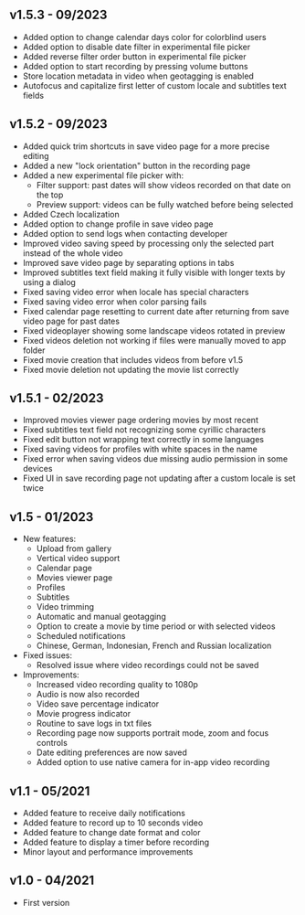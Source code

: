 ## v1.5.3 - 09/2023
- Added option to change calendar days color for colorblind users
- Added option to disable date filter in experimental file picker
- Added reverse filter order button in experimental file picker
- Added option to start recording by pressing volume buttons
- Store location metadata in video when geotagging is enabled
- Autofocus and capitalize first letter of custom locale and subtitles text fields

## v1.5.2 - 09/2023
- Added quick trim shortcuts in save video page for a more precise editing
- Added a new "lock orientation" button in the recording page
- Added a new experimental file picker with:
    - Filter support: past dates will show videos recorded on that date on the top
    - Preview support: videos can be fully watched before being selected
- Added Czech localization
- Added option to change profile in save video page
- Added option to send logs when contacting developer
- Improved video saving speed by processing only the selected part instead of the whole video
- Improved save video page by separating options in tabs
- Improved subtitles text field making it fully visible with longer texts by using a dialog
- Fixed saving video error when locale has special characters
- Fixed saving video error when color parsing fails
- Fixed calendar page resetting to current date after returning from save video page for past dates
- Fixed videoplayer showing some landscape videos rotated in preview
- Fixed videos deletion not working if files were manually moved to app folder
- Fixed movie creation that includes videos from before v1.5
- Fixed movie deletion not updating the movie list correctly

## v1.5.1 - 02/2023
- Improved movies viewer page ordering movies by most recent
- Fixed subtitles text field not recognizing some cyrillic characters
- Fixed edit button not wrapping text correctly in some languages
- Fixed saving videos for profiles with white spaces in the name
- Fixed error when saving videos due missing audio permission in some devices
- Fixed UI in save recording page not updating after a custom locale is set twice

## v1.5 - 01/2023
- New features:
    - Upload from gallery
    - Vertical video support
    - Calendar page
    - Movies viewer page
    - Profiles
    - Subtitles
    - Video trimming
    - Automatic and manual geotagging
    - Option to create a movie by time period or with selected videos
    - Scheduled notifications
    - Chinese, German, Indonesian, French and Russian localization
- Fixed issues:
    - Resolved issue where video recordings could not be saved
- Improvements:
    - Increased video recording quality to 1080p
    - Audio is now also recorded
    - Video save percentage indicator
    - Movie progress indicator
    - Routine to save logs in txt files
    - Recording page now supports portrait mode, zoom and focus controls
    - Date editing preferences are now saved
    - Added option to use native camera for in-app video recording

## v1.1 - 05/2021
- Added feature to receive daily notifications
- Added feature to record up to 10 seconds video
- Added feature to change date format and color
- Added feature to display a timer before recording
- Minor layout and performance improvements

## v1.0 - 04/2021
- First version

